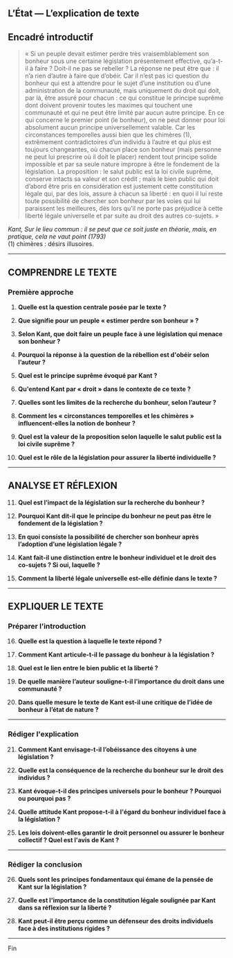 ## L’État — L’explication de texte

## Encadré introductif
> « Si un peuple devait estimer perdre très vraisemblablement son bonheur sous une certaine législation présentement effective, qu’a-t-il à faire ? Doit-il ne pas se rebeller ? La réponse ne peut être que : il n’a rien d’autre à faire que d’obéir. Car il n’est pas ici question du bonheur qui est à attendre pour le sujet d’une institution ou d’une administration de la communauté, mais uniquement du droit qui doit, par là, être assuré pour chacun : ce qui constitue le principe suprême dont doivent provenir toutes les maximes qui touchent une communauté et qui ne peut être limité par aucun autre principe. En ce qui concerne le premier point (le bonheur), on ne peut donner pour loi absolument aucun principe universellement valable. Car les circonstances temporelles aussi bien que les chimères (1), extrêmement contradictoires d’un individu à l’autre et qui plus est toujours changeantes, où chacun place son bonheur (mais personne ne peut lui prescrire où il doit le placer) rendent tout principe solide impossible et par sa seule nature impropre à être le fondement de la législation. La proposition : le salut public est la loi civile suprême, conserve intacts sa valeur et son crédit ; mais le bien public qui doit d’abord être pris en considération est justement cette constitution légale qui, par des lois, assure à chacun sa liberté : en quoi il lui reste toute possibilité de chercher son bonheur par les voies qui lui paraissent les meilleures, dès lors qu’il ne porte pas préjudice à cette liberté légale universelle et par suite au droit des autres co-sujets. »

*Kant, Sur le lieu commun : il se peut que ce soit juste en théorie, mais, en pratique, cela ne vaut point (1793)*  
(1) chimères : désirs illusoires.

---

## COMPRENDRE LE TEXTE

### Première approche

1. **Quelle est la question centrale posée par le texte ?**

2. **Que signifie pour un peuple « estimer perdre son bonheur » ?**

3. **Selon Kant, que doit faire un peuple face à une législation qui menace son bonheur ?**

4. **Pourquoi la réponse à la question de la rébellion est d'obéir selon l’auteur ?**

5. **Quel est le principe suprême évoqué par Kant ?**

6. **Qu'entend Kant par « droit » dans le contexte de ce texte ?**

7. **Quelles sont les limites de la recherche du bonheur, selon l’auteur ?**

8. **Comment les « circonstances temporelles et les chimères » influencent-elles la notion de bonheur ?**

9. **Quel est la valeur de la proposition selon laquelle le salut public est la loi civile suprême ?**

10. **Quel est le rôle de la législation pour assurer la liberté individuelle ?**

---

## ANALYSE ET RÉFLEXION

11. **Quel est l’impact de la législation sur la recherche du bonheur ?**

12. **Pourquoi Kant dit-il que le principe du bonheur ne peut pas être le fondement de la législation ?**

13. **En quoi consiste la possibilité de chercher son bonheur après l’adoption d’une législation légale ?**

14. **Kant fait-il une distinction entre le bonheur individuel et le droit des co-sujets ? Si oui, laquelle ?**

15. **Comment la liberté légale universelle est-elle définie dans le texte ?**

---

## EXPLIQUER LE TEXTE

### Préparer l’introduction

16. **Quelle est la question à laquelle le texte répond ?**

17. **Comment Kant articule-t-il le passage du bonheur à la législation ?**

18. **Quel est le lien entre le bien public et la liberté ?**

19. **De quelle manière l’auteur souligne-t-il l’importance du droit dans une communauté ?**

20. **Dans quelle mesure le texte de Kant est-il une critique de l’idée de bonheur à l’état de nature ?**

---

### Rédiger l'explication

21. **Comment Kant envisage-t-il l’obéissance des citoyens à une législation ?**

22. **Quelle est la conséquence de la recherche du bonheur sur le droit des individus ?**

23. **Kant évoque-t-il des principes universels pour le bonheur ? Pourquoi ou pourquoi pas ?**

24. **Quelle attitude Kant propose-t-il à l'égard du bonheur individuel face à la législation ?**

25. **Les lois doivent-elles garantir le droit personnel ou assurer le bonheur collectif ? Quel est l'avis de Kant ?**

---

### Rédiger la conclusion

26. **Quels sont les principes fondamentaux qui émane de la pensée de Kant sur la législation ?**

27. **Quelle est l'importance de la constitution légale soulignée par Kant dans sa réflexion sur la liberté ?**

28. **Kant peut-il être perçu comme un défenseur des droits individuels face à des institutions rigides ?** 

---

Fin